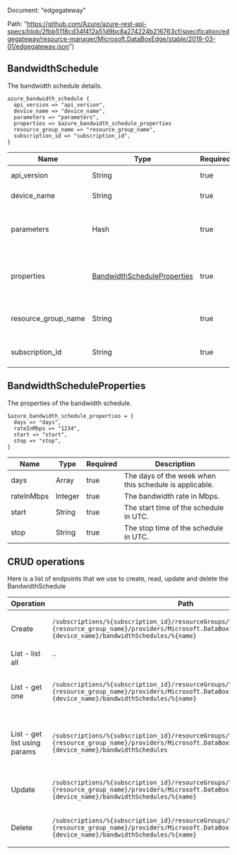 Document: "edgegateway"


Path: "https://github.com/Azure/azure-rest-api-specs/blob/2fbb5118cd34f412a51d9bc8a274224b216763cf/specification/edgegateway/resource-manager/Microsoft.DataBoxEdge/stable/2019-03-01/edgegateway.json")

## BandwidthSchedule

The bandwidth schedule details.

```puppet
azure_bandwidth_schedule {
  api_version => "api_version",
  device_name => "device_name",
  parameters => "parameters",
  properties => $azure_bandwidth_schedule_properties
  resource_group_name => "resource_group_name",
  subscription_id => "subscription_id",
}
```

| Name        | Type           | Required       | Description       |
| ------------- | ------------- | ------------- | ------------- |
|api_version | String | true | The API version. |
|device_name | String | true | The device name. |
|parameters | Hash | true | The bandwidth schedule to be added or updated. |
|properties | [BandwidthScheduleProperties](#bandwidthscheduleproperties) | true | The properties of the bandwidth schedule. |
|resource_group_name | String | true | The resource group name. |
|subscription_id | String | true | The subscription ID. |
        
## BandwidthScheduleProperties

The properties of the bandwidth schedule.

```puppet
$azure_bandwidth_schedule_properties = {
  days => "days",
  rateInMbps => "1234",
  start => "start",
  stop => "stop",
}
```

| Name        | Type           | Required       | Description       |
| ------------- | ------------- | ------------- | ------------- |
|days | Array | true | The days of the week when this schedule is applicable. |
|rateInMbps | Integer | true | The bandwidth rate in Mbps. |
|start | String | true | The start time of the schedule in UTC. |
|stop | String | true | The stop time of the schedule in UTC. |



## CRUD operations

Here is a list of endpoints that we use to create, read, update and delete the BandwidthSchedule

| Operation | Path | Verb | Description | OperationID |
| ------------- | ------------- | ------------- | ------------- | ------------- |
|Create|`/subscriptions/%{subscription_id}/resourceGroups/%{resource_group_name}/providers/Microsoft.DataBoxEdge/dataBoxEdgeDevices/%{device_name}/bandwidthSchedules/%{name}`|Put|Creates or updates a bandwidth schedule.|BandwidthSchedules_CreateOrUpdate|
|List - list all|``||||
|List - get one|`/subscriptions/%{subscription_id}/resourceGroups/%{resource_group_name}/providers/Microsoft.DataBoxEdge/dataBoxEdgeDevices/%{device_name}/bandwidthSchedules/%{name}`|Get|Gets the properties of the specified bandwidth schedule.|BandwidthSchedules_Get|
|List - get list using params|`/subscriptions/%{subscription_id}/resourceGroups/%{resource_group_name}/providers/Microsoft.DataBoxEdge/dataBoxEdgeDevices/%{device_name}/bandwidthSchedules`|Get|Gets all the bandwidth schedules for a data box edge/gateway device.|BandwidthSchedules_ListByDataBoxEdgeDevice|
|Update|`/subscriptions/%{subscription_id}/resourceGroups/%{resource_group_name}/providers/Microsoft.DataBoxEdge/dataBoxEdgeDevices/%{device_name}/bandwidthSchedules/%{name}`|Put|Creates or updates a bandwidth schedule.|BandwidthSchedules_CreateOrUpdate|
|Delete|`/subscriptions/%{subscription_id}/resourceGroups/%{resource_group_name}/providers/Microsoft.DataBoxEdge/dataBoxEdgeDevices/%{device_name}/bandwidthSchedules/%{name}`|Delete|Deletes the specified bandwidth schedule.|BandwidthSchedules_Delete|
